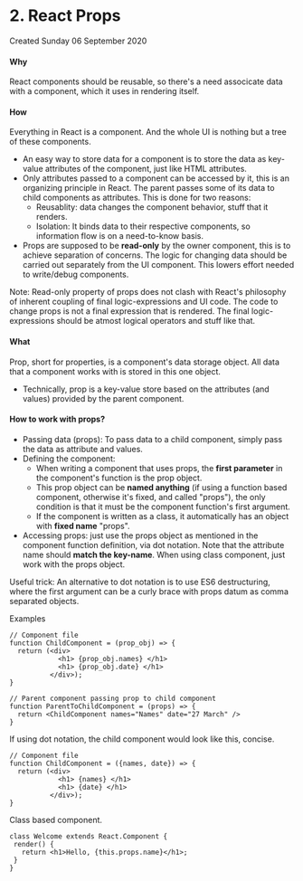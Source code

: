 # 2. React Props
Created Sunday 06 September 2020

#### Why
React components should be reusable, so there's a need associcate data with a component, which it uses in rendering itself.

#### How
Everything in React is a component. And the whole UI is nothing but a tree of these components.

* An easy way to store data for a component is to store the data as key-value attributes of the component, just like HTML attributes.
* Only attributes passed to a component can be accessed by it, this is an organizing principle in React. The parent passes some of its data to child components as attributes. This is done for two reasons:
	* Reusablity: data changes the component behavior, stuff that it renders.
	* Isolation: It binds data to their respective components, so information flow is on a need-to-know basis.
* Props are supposed to be **read-only** by the owner component, this is to achieve separation of concerns. The logic for changing data should be carried out separately from the UI component. This lowers effort needed to write/debug components.

Note: Read-only property of props does not clash with React's philosophy of inherent coupling of final logic-expressions and UI code. The code to change props is not a final expression that is rendered. The final logic-expressions should be atmost logical operators and stuff like that.

#### What
Prop, short for properties, is a component's data storage object.
All data that a component works with is stored in this one object.

* Technically, prop is a key-value store based on the attributes (and values) provided by the parent component.

#### How to work with props?
* Passing data (props): To pass data to a child component, simply pass the data as attribute and values.
* Defining the component:
	* When writing a component that uses props, the **first parameter** in the component's function is the prop object.
	* This prop object can be **named anything** (if using a function based component, otherwise it's fixed, and called "props"), the only condition is that it must be the component function's first argument.
	* If the component is written as a class, it automatically has an object with **fixed name** "props".
* Accessing props: just use the props object as mentioned in the component function definition, via dot notation. Note that the attribute name should **match the key-name**. When using class component, just work with the props object.

Useful trick: An alternative to dot notation is to use ES6 destructuring, where the first argument can be a curly brace with props datum as comma separated objects.

Examples
```JSX
// Component file
function ChildComponent = (prop_obj) => {
  return (<div>
          	<h1> {prop_obj.names} </h1>
          	<h1> {prop_obj.date} </h1>
          </div>);
}

// Parent component passing prop to child component
function ParentToChildComponent = (props) => {
  return <ChildComponent names="Names" date="27 March" />
}
```
If using dot notation, the child component would look like this, concise.
```JSX
// Component file
function ChildComponent = ({names, date}) => {
  return (<div>
          	<h1> {names} </h1>
          	<h1> {date} </h1>
          </div>);
}
```
Class based component.
```JSX
class Welcome extends React.Component {
 render() {
   return <h1>Hello, {this.props.name}</h1>;
 }
}
```


